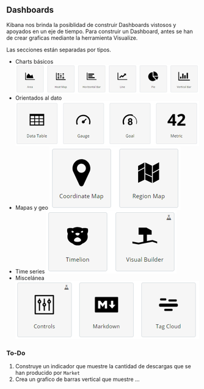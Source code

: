 ## Dashboards 

Kibana nos brinda la posiblidad de construir Dashboards vistosos y apoyados en un eje de tiempo. Para construir un Dashboard, antes se han de crear graficas mediante la herramienta Visualize.

Las secciones están separadas por tipos. 
* Charts básicos
  ![basics](/Lab4/img/basics.PNG)
* Orientados al dato
  ![data](/Lab4/img/data.PNG)
* Mapas y geo
  ![maps](/Lab4/img/maps.PNG)
* Time series
  ![time](/Lab4/img/time.PNG)
* Miscelánea
  ![misc](/Lab4/img/misc.PNG)

### To-Do
1. Construye un indicador que muestre la cantidad de descargas que se han producido por `Market`
2. Crea un grafico de barras vertical que muestre ...
